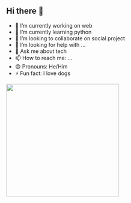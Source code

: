 ## Hi there 👋


- 🔭 I’m currently working on web
- 🌱 I’m currently learning python
- 👯 I’m looking to collaborate on social project
- 🤔 I’m looking for help with ...
- 💬 Ask me about tech
- 📫 How to reach me: ...
- 😄 Pronouns: He/Him
- ⚡ Fun fact: I love dogs

<img src="https://user-images.githubusercontent.com/74038190/236119160-976a0405-caa7-470c-9356-16d43402ea0a.gif" width="300"></img>
<br><br>
